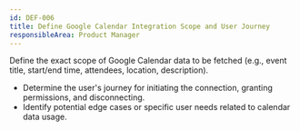 ```yaml
---
id: DEF-006
title: Define Google Calendar Integration Scope and User Journey
responsibleArea: Product Manager
---
```

Define the exact scope of Google Calendar data to be fetched (e.g., event title, start/end time, attendees, location, description).
*   Determine the user's journey for initiating the connection, granting permissions, and disconnecting.
*   Identify potential edge cases or specific user needs related to calendar data usage.